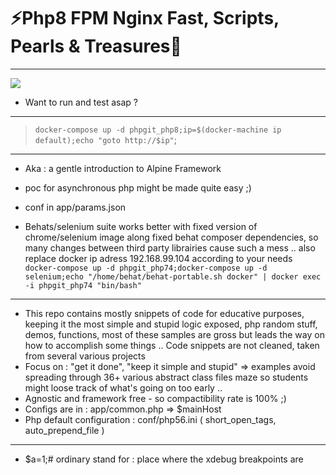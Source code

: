 # ⚡Php8 FPM Nginx Fast, Scripts, Pearls & Treasures🚀
---
<a href='//alpow.fr/#o:gh:phpgit' target=1><img src='https://i.snipboard.io/zWQLKt.jpg#https://i.snipboard.io/wkLYV1.jpg'/></a>
- Want to run and test asap ?
---
> `docker-compose up -d phpgit_php8;ip=$(docker-machine ip default);echo "goto http://$ip"`;
---
- Aka : a gentle introduction to Alpine Framework 
- poc for asynchronous php might be made quite easy ;)
- conf in app/params.json

- Behats/selenium suite works better with fixed version of chrome/selenium image along fixed behat composer dependencies, so many changes between third party librairies cause such
 a mess .. also replace docker ip adress 192.168.99.104 according to your needs 
 `docker-compose up -d phpgit_php74;docker-compose up -d selenium;echo "/home/behat/behat-portable.sh docker" | docker exec -i phpgit_php74 "bin/bash"`
---

- This repo contains mostly snippets of code for educative purposes, keeping it the most simple and stupid logic exposed, php random stuff, demos, functions, most of these samples are gross but leads the way on how to accomplish some things .. Code snippets are not cleaned, taken from several various projects
- Focus on : "get it done", "keep it simple and stupid" => examples avoid spreading through 36+ various abstract class files maze so students might loose track of what's going on too early ..
- Agnostic and framework free - so compactibility rate is 100% ;)
- Configs are in : app/common.php => $mainHost
- Php default configuration : conf/php56.ini ( short_open_tags, auto_prepend_file )
---
- $a=1;# ordinary stand for : place where the xdebug breakpoints are
